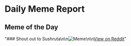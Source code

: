# Daily Meme Report

## Meme of the Day
"### Shout out to Sushruta\n\n![Meme](https://i.redd.it/87746brzvo9f1.png)\n\n[View on Reddit](https://redd.it/1lmq1xo)"
